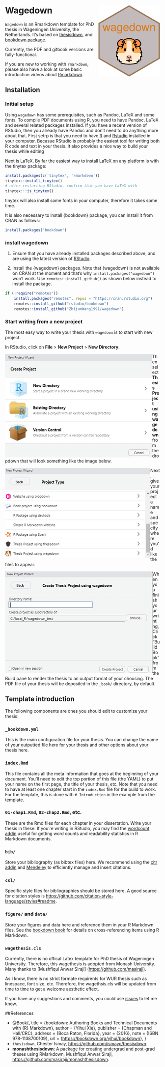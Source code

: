 
<!-- README.md is generated from README.Rmd via `devtools::build_readme()`. Please edit README.Rmd -->

# Wagedown <img src="man/figures/wagedown_hex.png" align="right" width=200 />

`Wagedown` is an Rmarkdown template for PhD thesis in Wageningen
University, the Netherlands. It’s based on
[thesisdown](http://thesisdown.rbind.io/), and [bookdown
package](https://bookdown.org/yihui/bookdown/).

Currently, the PDF and gitbook versions are fully-functional.

If you are new to working with `rmarkdown`, please also have a look at
some basic introduction videos about
[Rmarkdown](https://rmarkdown.rstudio.com/lesson-1.html).

## Installation

### Initial setup

Using `wagedown` has some prerequisites, such as Pandoc, LaTeX and some
fonts. To compile PDF documents using R, you need to have Pandoc, LaTeX
and several related packages installed. If you have a recent version of
RStudio, then you already have Pandoc and don’t need to do anything more
about that. First setrp is that you need to have
[R](https://www.r-project.org/) and
[Rstudio](https://www.rstudio.com/products/rstudio/download/) installed
in your computer. Becasue RStudio is probably the easiest tool for
writing both R code and text in your thesis. It also provides a nice way
to build your thesis while editing

Next is LaTeX. By far the easiest way to install LaTeX on any platform
is with the tinytex package:

``` r
install.packages(c('tinytex', 'rmarkdown'))
tinytex::install_tinytex()
# after restarting RStudio, confirm that you have LaTeX with
tinytex:::is_tinytex()
```

tinytex will also install some fonts in your computer, therefore it
takes some time.

It is also necessary to install {bookdown} package, you can install it
from CRAN as follows:

``` r
install.packages("bookdown")
```

### install wagedown

1.  Ensure that you have already installed packages described above, and
    are using the latest version of
    [RStudio](https://www.rstudio.com/products/rstudio/download/).

2.  Install the {wagedown} packages. Note that {wagedown} is not
    available on CRAN at the moment and that’s why
    `install.packages("wagedown")` won’t work. Use
    `remotes::install_github()` as shown below instead to install the
    package.

``` r
if (!require("remotes")) 
    install.packages("remotes", repos = "https://cran.rstudio.org")
    remotes::install_github("rstudio/bookdown")
    remotes::install_github("ZhijunWang1991/wagedown")
```

### Start writing from a new project

The most easy way to write your thesis with `wagedown` is to start with
new project.

In RStudio, click on **File** \> **New Project** \> **New Directory**.

<img src="man/figures/thesis_proj.png" align="left"/>

Then select **Thesis Project using wagedown** from the dropdown that
will look something like the image below.

<img src="man/figures/thesis_with_wagedown.png" align="left"/>

Next, give your project a name and specify where you’d like the files to
appear.

<img src="man/figures/thesis_proj_name.png" align="left"/>

When you finish your wrinting, Click “Build Book” from the Build pane to
render the thesis to an output format of your choosing. The PDF file of
your thesis will be deposited in the `_book/` directory, by default.

## Template introduction

The following components are ones you should edit to customize your
thesis:

### `_bookdown.yml`

This is the main configuration file for your thesis. You can change the
name of your outputted file here for your thesis and other options about
your thesis here.

### `index.Rmd`

This file contains all the meta information that goes at the beginning
of your document. You’ll need to edit the top portion of this file (the
YAML) to put your name on the first page, the title of your thesis, etc.
Note that you need to have at least one chapter start in the `index.Rmd`
file for the build to work. For the template, this is done with
`# Introduction` in the example from the template.

### `01-chap1.Rmd`, `02-chap2.Rmd`, etc.

These are the Rmd files for each chapter in your dissertation. Write
your thesis in these. If you’re writing in RStudio, you may find the
[wordcount addin](https://github.com/benmarwick/wordcountaddin) useful
for getting word counts and readability statistics in R Markdown
documents.

### `bib/`

Store your bibliography (as bibtex files) here. We recommend using the
[citr addin](https://github.com/crsh/citr) and
[Mendeley](https://www.mendeley.com/) to efficiently manage and insert
citations.

### `csl/`

Specific style files for bibliographies should be stored here. A good
source for citation styles is
<https://github.com/citation-style-language/styles#readme>.

### `figure/` and `data/`

Store your figures and data here and reference them in your R Markdown
files. See the [bookdown book](https://bookdown.org/yihui/bookdown/) for
details on cross-referencing items using R Markdown.

### `wagethesis.cls`

Currently, there is no offical Latex template for PhD thesis of
Wageningen University. Therefore, this wagethesis is adopted from Monash
University. Many thanks to \[Mushfiqul Anwar Siraji\]
(<https://github.com/masiraji>).

As I know, there is no strict formate requirents for WUR thesis such as
linespace, font size, etc. Therefore, the wagethsis.cls will be updated
from time to time to get a welcome aesthetic effect.

If you have any suggestions and comments, you could use
[issues](https://github.com/ZhijunWang1991/wagedown/issues) to let me
know.

##References

-   @Book{, title = {bookdown: Authoring Books and Technical Documents
    with {R} Markdown}, author = {Yihui Xie}, publisher = {Chapman and
    Hall/CRC}, address = {Boca Raton, Florida}, year = {2016}, note =
    {ISBN 978-1138700109}, url =
    {<https://bookdown.org/yihui/bookdown>}, }
-   `thesisdown`, Chester Ismay, <https://github.com/ismayc/thesisdown>.
-   **monashthesisdown**: A package for creating undergrad and post-grad
    theses using RMarkdown, Mushfiqul Anwar Siraji,
    <https://github.com/masiraji/monashthesisdown>.
